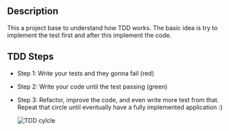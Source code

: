 ## Description

This a project base to understand how TDD works.
The basic idea is try to implement the test first and after this implement the code.

## TDD Steps

- Step 1: Write your tests and they gonna fail (red)
- Step 2: Write your code until the test passing (green)
- Step 3: Refactor, improve the code, and even write more test from that.
  Repeat that circle until eventually have a fully implemented application :)

  ![TDD cylcle](https://res.cloudinary.com/practicaldev/image/fetch/s--DVirPgLh--/c_limit%2Cf_auto%2Cfl_progressive%2Cq_66%2Cw_880/https://i0.wp.com/blog.sciensa.com/wp-content/uploads/2017/08/tdd_flow.gif%3Fresize%3D489%252C511)
